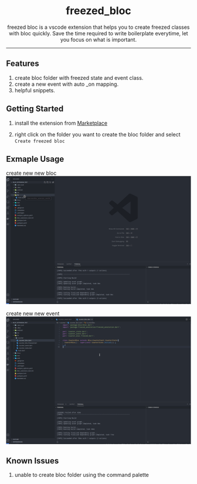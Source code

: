 

<div align="center">

# freezed_bloc

freezed bloc is a vscode extension that helps you to create freezed classes with bloc quickly. Save the time required to write boilerplate everytime, let you focus on what is important.

</div>

---
## Features

1. create bloc folder with freezed state and event class.
2. create a new event with auto _on mapping.
3. helpful snippets.

## Getting Started

1. install the extension from [Marketplace](https://marketplace.visualstudio.com/items?itemName=QAQyzk.freezed-bloc)

2. right click on the folder you want to create the bloc folder and select `Create freezed bloc`


## Exmaple Usage

create new new bloc
![Alt Text](./example_gifs/create_bloc.gif)

create new new event
![Alt Text](./example_gifs/add_event.gif)



## Known Issues

1. unable to create bloc folder using the command palette
